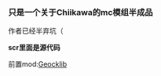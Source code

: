 ### 只是一个关于Chiikawa的mc模组半成品
作者已经半弃坑（

**scr里面是源代码**

前置mod:[Geocklib](https://www.curseforge.com/minecraft/mc-mods/geckolib)

